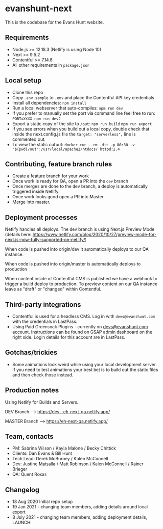 # evanshunt-next

This is the codebase for the Evans Hunt website.

## Requirements

* Node.js >= 12.18.3 (Netlify is using Node 10)
* Next >= 9.5.2
* Contentful >= 7.14.6
* All other requirements in `package.json`

## Local setup

* Clone this repo
* Copy `.env.sample` to `.env` and place the Contentful API key credentials
* Install all dependencies:
    `npm install`
* Run a local webserver that auto-compiles:
    `npm run dev`
* If you prefer to manually set the port via command line feel free to run:
    `PORT=XXXX npm run dev2`
* Export a static copy of the site to `/out`:
    `npm run build`
    `npm run export`
* If you see errors when you build out a local copy, double check that inside the next.config.js file the `target: "serverless",` line is commented out.
* To view the static output:
    `docker run --rm -dit -p 80:80 -v "$(pwd)/out":/usr/local/apache2/htdocs/ httpd:2.4`

## Contributing, feature branch rules

* Create a feature branch for your work
* Once work is ready for QA, open a PR into the `dev` branch
* Once merges are done to the dev branch, a deploy is automatically triggered inside Netlify.
* Once work looks good open a PR into Master
* Merge into master.

## Deployment processes

Netlify handles all deploys. The dev branch is using Next.js Preview Mode (details here: https://www.netlify.com/blog/2020/10/27/preview-mode-for-next.js-now-fully-supported-on-netlify/)

When code is pushed into origin/dev it automatically deploys to our QA instance.

When code is pushed into origin/master is automatically deploys to production

When content inside of Contentful CMS is published we have a webhook to trigger a build deploy to production. To preview content on our QA instance leave as "draft" or "changed" within Contentful.

## Third-party integrations

* Contentful is used for a headless CMS. Log in with `devs@evanshunt.com` with the credentials in LastPass.
* Using Paid Greensock Plugins - currently on devs@evanshunt.com account. Instructions can be found on GSAP admin dashboard on the right side. Login details for this account are in LastPass.

## Gotchas/trickies

* Some animations look weird while using your local development server. If you need to test animations your best bet is to build out the static files and then check those instead.

## Production notes

Using Netlify for Builds and Servers.

DEV Branch --> https://dev--eh-next-qa.netlify.app/

MASTER Branch --> https://eh-next-qa.netlify.app/


## Team, contacts

* PM: Sabrina Wilson / Kayla Malone / Becky Chittick
* Clients: Dan Evans & Bill Hunt
* Tech Lead: Derek McBurney / Kalen McConnell
* Dev: Justine Matsalla / Matt Robinson / Kalen McConnell / Rainer Brieger
* QA: Quent Roxas

## Changelog
* 18 Aug 2020 Initial repo setup
* 19 Jan 2021 - changing team members, adding details around local export
* 8 July 2021 - changing team members, adding deployment details, LAUNCH